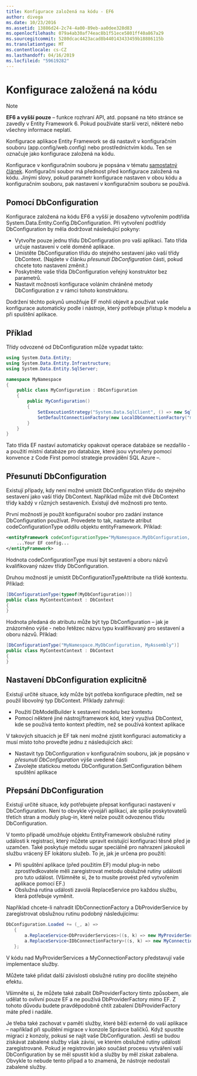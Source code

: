 ```yaml
---
title: Konfigurace založená na kódu - EF6
author: divega
ms.date: 10/23/2016
ms.assetid: 13886d24-2c74-4a00-89eb-aa0dee328d83
ms.openlocfilehash: 079a4ab30af74eac8b1f51ece5801ff40a867a29
ms.sourcegitcommit: 5280dcac4423acad8b440143433459b18886115b
ms.translationtype: MT
ms.contentlocale: cs-CZ
ms.lasthandoff: 04/16/2019
ms.locfileid: "59619282"
---
```

# <a name="code-based-configuration"></a>Konfigurace založená na kódu
> [!NOTE]
> **EF6 a vyšší pouze** – funkce rozhraní API, atd. popsané na této stránce se zavedly v Entity Framework 6. Pokud používáte starší verzi, některé nebo všechny informace neplatí.  

Konfigurace aplikace Entity Framework se dá nastavit v konfiguračním souboru (app.config/web.config) nebo prostřednictvím kódu. Ten se označuje jako konfigurace založená na kódu.  

Konfigurace v konfiguračním souboru je popsána v tématu [samostatný článek](config-file.md). Konfigurační soubor má přednost před konfigurace založená na kódu. Jinými slovy, pokud parametr konfigurace nastaven v obou kódu a konfiguračním souboru, pak nastavení v konfiguračním souboru se používá.  

## <a name="using-dbconfiguration"></a>Pomocí DbConfiguration  

Konfigurace založená na kódu EF6 a vyšší je dosaženo vytvořením podtřída System.Data.Entity.Config.DbConfiguration. Při vytvoření podtřídy DbConfiguration by měla dodržovat následující pokyny:  

- Vytvořte pouze jednu třídu DbConfiguration pro vaši aplikaci. Tato třída určuje nastavení v celé doméně aplikace.  
- Umístěte DbConfiguration třídu do stejného sestavení jako vaší třídy DbContext. (Najdete v článku *přesunutí DbConfiguration* části, pokud chcete toto nastavení změnit.)  
- Poskytněte vaše třída DbConfiguration veřejný konstruktor bez parametrů.  
- Nastavit možnosti konfigurace voláním chráněné metody DbConfiguration z v rámci tohoto konstruktoru.  

Dodržení těchto pokynů umožňuje EF mohli objevit a používat vaše konfigurace automaticky podle i nástroje, který potřebuje přístup k modelu a při spuštění aplikace.  

## <a name="example"></a>Příklad  

Třídy odvozené od DbConfiguration může vypadat takto:  

``` csharp
using System.Data.Entity;
using System.Data.Entity.Infrastructure;
using System.Data.Entity.SqlServer;

namespace MyNamespace
{
    public class MyConfiguration : DbConfiguration
    {
        public MyConfiguration()
        {
            SetExecutionStrategy("System.Data.SqlClient", () => new SqlAzureExecutionStrategy());
            SetDefaultConnectionFactory(new LocalDbConnectionFactory("mssqllocaldb"));
        }
    }
}
```  

Tato třída EF nastaví automaticky opakovat operace databáze se nezdařilo - a použití místní databáze pro databáze, které jsou vytvořeny pomocí konvence z Code First pomocí strategie provádění SQL Azure –.  

## <a name="moving-dbconfiguration"></a>Přesunutí DbConfiguration  

Existují případy, kdy není možné umístit DbConfiguration třídu do stejného sestavení jako vaší třídy DbContext. Například může mít dvě DbContext třídy každý v různých sestaveních. Existují dvě možnosti pro tento.  

První možností je použít konfigurační soubor pro zadání instance DbConfiguration používat. Provedete to tak, nastavte atribut codeConfigurationType oddílu objektu entityFramework. Příklad:  

``` xml
<entityFramework codeConfigurationType="MyNamespace.MyDbConfiguration, MyAssembly">
    ...Your EF config...
</entityFramework>
```  

Hodnota codeConfigurationType musí být sestavení a oboru názvů kvalifikovaný název třídy DbConfiguration.  

Druhou možností je umístit DbConfigurationTypeAttribute na třídě kontextu. Příklad:  

``` csharp  
[DbConfigurationType(typeof(MyDbConfiguration))]
public class MyContextContext : DbContext
{
}
```  

Hodnota předaná do atributu může být typ DbConfiguration – jak je znázorněno výše - nebo řetězec názvu typu kvalifikovaný pro sestavení a oboru názvů. Příklad:  

``` csharp
[DbConfigurationType("MyNamespace.MyDbConfiguration, MyAssembly")]
public class MyContextContext : DbContext
{
}
```  

## <a name="setting-dbconfiguration-explicitly"></a>Nastavení DbConfiguration explicitně  

Existují určité situace, kdy může být potřeba konfigurace předtím, než se použil libovolný typ DbContext. Příklady zahrnují:  

- Použití DbModelBuilder k sestavení modelu bez kontextu  
- Pomocí některé jiné nástroj/framework kód, který využívá DbContext, kde se používá tento kontext předtím, než se používá kontext aplikace  

V takových situacích je EF tak není možné zjistit konfiguraci automaticky a musí místo toho proveďte jednu z následujících akcí:  

- Nastavit typ DbConfiguration v konfiguračním souboru, jak je popsáno v *přesunutí DbConfiguration* výše uvedené části
- Zavolejte statickou metodu DbConfiguration.SetConfiguration během spuštění aplikace  

## <a name="overriding-dbconfiguration"></a>Přepsání DbConfiguration  

Existují určité situace, kdy potřebujete přepsat konfiguraci nastavení v DbConfiguration. Není to obvykle vývojáři aplikací, ale spíše poskytovatelů třetích stran a moduly plug-in, které nelze použít odvozenou třídu DbConfiguration.  

V tomto případě umožňuje objektu EntityFramework obslužné rutiny události k registraci, který můžete upravit existující konfiguraci těsně před je uzamčen.  Také poskytuje metodu sugar speciálně pro nahrazení jakoukoli službu vrácený EF lokátoru služeb. To je, jak je určena pro použití:  

- Při spuštění aplikace (před použitím EF) modul plug-in nebo zprostředkovatele měli zaregistrovat metodu obslužné rutiny události pro tuto událost. (Všimněte si, že to musíte provést před vytvořením aplikace pomocí EF.)  
- Obslužná rutina události zavolá ReplaceService pro každou službu, která potřebuje vyměnit.  

Například chcete-li nahradit IDbConnectionFactory a DbProviderService by zaregistrovat obslužnou rutinu podobný následujícímu:  

``` csharp
DbConfiguration.Loaded += (_, a) =>
   {
       a.ReplaceService<DbProviderServices>((s, k) => new MyProviderServices(s));
       a.ReplaceService<IDbConnectionFactory>((s, k) => new MyConnectionFactory(s));
   };
```  

V kódu nad MyProviderServices a MyConnectionFactory představují vaše implementace služby.  

Můžete také přidat další závislosti obslužné rutiny pro docílíte stejného efektu.  

Všimněte si, že můžete také zabalit DbProviderFactory tímto způsobem, ale udělat to ovlivní pouze EF a ne používá DbProviderFactory mimo EF. Z tohoto důvodu budete pravděpodobně chtít zabalení DbProviderFactory máte před i nadále.  

Je třeba také zachovat v paměti služby, které běží externě do vaší aplikace – například při spuštění migrace v konzole Správce balíčků. Když spustíte migraci z konzoly, pokusí se najít vaše DbConfiguration. Jestli se budou získávat zabalené služby však závisí, ve kterém obslužné rutiny událostí zaregistrované. Pokud je registrován jako součást procesu vytváření vaší DbConfiguration by se měl spustit kód a služby by měl získat zabalena. Obvykle to nebude tento případ a to znamená, že nástroje nedostali zabalené služby.  
